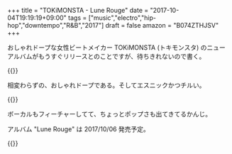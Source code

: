 +++
title = "TOKiMONSTA - Lune Rouge"
date = "2017-10-04T19:19:19+09:00"
tags = ["music","electro","hip-hop","downtempo","R&B","2017"]
draft = false
amazon = "B074ZTHJSV"
+++

おしゃれドープな女性ビートメイカー TOKiMONSTA (トキモンスタ) のニューアルバムがもうすぐリリースとのことですが、待ちきれないので書く。

{{<youtube src="VEI4wQNHTyk" title="TOKiMONSTA - Bibimbap">}}

相変わらずの、おしゃれドープである。そしてエスニックかつチルい。

{{<youtube src="yV6wnzyOfWQ" title="TOKiMONSTA - We Love (feat. MNDR)">}}

ボーカルもフィーチャーしてて、ちょっとポップさも出てきてるかんじ。

アルバム "Lune Rouge" は 2017/10/06 発売予定。

{{<amazon asin="B074ZTHJSV" title="TOKiMONSTA - Lune Rouge">}}
